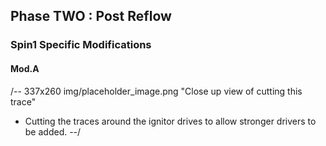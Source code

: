 ## Phase TWO : Post Reflow
### Spin1 Specific Modifications

#### Mod.A
/-- 337x260 img/placeholder_image.png "Close up view of cutting this trace"
- Cutting the traces around the ignitor drives to allow stronger drivers to be added.
--/

